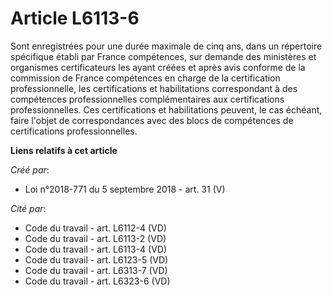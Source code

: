 # Article L6113-6

Sont enregistrées pour une durée maximale de cinq ans, dans un répertoire spécifique établi par France compétences, sur
demande des ministères et organismes certificateurs les ayant créées et après avis conforme de la commission de France
compétences en charge de la certification professionnelle, les certifications et habilitations correspondant à des
compétences professionnelles complémentaires aux certifications professionnelles. Ces certifications et habilitations
peuvent, le cas échéant, faire l'objet de correspondances avec des blocs de compétences de certifications professionnelles.

**Liens relatifs à cet article**

_Créé par_:

  - Loi n°2018-771 du 5 septembre 2018 - art. 31 (V)

_Cité par_:

  - Code du travail - art. L6112-4 (VD)
  - Code du travail - art. L6113-2 (VD)
  - Code du travail - art. L6113-4 (VD)
  - Code du travail - art. L6123-5 (VD)
  - Code du travail - art. L6313-7 (VD)
  - Code du travail - art. L6323-6 (VD)
